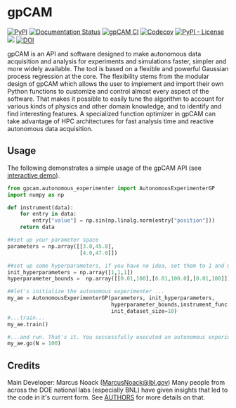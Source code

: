 # gpCAM

[![PyPI](https://img.shields.io/pypi/v/gpCAM)](https://pypi.org/project/gpcam/)
[![Documentation Status](https://readthedocs.org/projects/gpcam/badge/?version=latest)](https://gpcam.readthedocs.io/en/latest/?badge=latest)
[![gpCAM CI](https://github.com/lbl-camera/gpCAM/actions/workflows/gpCAM-CI.yml/badge.svg)](https://github.com/lbl-camera/gpCAM/actions/workflows/gpCAM-CI.yml)
[![Codecov](https://img.shields.io/codecov/c/github/lbl-camera/gpCAM)](https://app.codecov.io/gh/lbl-camera/gpCAM)
[![PyPI - License](https://img.shields.io/badge/license-GPL%20v3-lightgrey)](https://pypi.org/project/gpcam/)
[<img src="https://img.shields.io/badge/slack-@gpCAM-purple.svg?logo=slack">](https://gpCAM.slack.com/)
[![DOI](https://zenodo.org/badge/434768487.svg)](https://zenodo.org/badge/latestdoi/434768487)

[comment]: <> ([![Maintainability]&#40;https://api.codeclimate.com/v1/badges/29b04c3f69e2b515dac6/maintainability&#41;]&#40;https://codeclimate.com/github/lbl-camera/gpCAM/maintainability&#41;)
[comment]: <> (Hiding maintainibility score while starting to address issues)


gpCAM is an API and software designed to make autonomous data acquisition and analysis for experiments and simulations faster, simpler and more widely available. The tool is based on a flexible and powerful Gaussian process regression at the core. The flexibility stems from the modular design of gpCAM which allows the user to implement and import their own Python functions to customize and control almost every aspect of the software. That makes it possible to easily tune the algorithm to account for various kinds of physics and other domain knowledge, and to identify and find interesting features. A specialized function optimizer in gpCAM can take advantage of HPC architectures for fast analysis time and reactive autonomous data acquisition.


## Usage

The following demonstrates a simple usage of the gpCAM API (see [interactive demo](https://colab.research.google.com/drive/1FU4iKW626XiLqluDXQH-gzPYHyCf9N76?usp=sharing)). 

```python
from gpcam.autonomous_experimenter import AutonomousExperimenterGP
import numpy as np

def instrument(data):
    for entry in data:
        entry["value"] = np.sin(np.linalg.norm(entry["position"]))
    return data

##set up your parameter space
parameters = np.array([[3.0,45.8],
                       [4.0,47.0]])

##set up some hyperparameters, if you have no idea, set them to 1 and make the training bounds large
init_hyperparameters = np.array([1,1,1])
hyperparameter_bounds =  np.array([[0.01,100],[0.01,100.0],[0.01,100]])

##let's initialize the autonomous experimenter ...
my_ae = AutonomousExperimenterGP(parameters, init_hyperparameters,
                                 hyperparameter_bounds,instrument_func = instrument,  
                                 init_dataset_size=10)
#...train...
my_ae.train()

#...and run. That's it. You successfully executed an autonomous experiment.
my_ae.go(N = 100)
```


## Credits

Main Developer: Marcus Noack ([MarcusNoack@lbl.gov](mailto:MarcusNoack@lbl.gov))
Many people from across the DOE national labs (especially BNL) have given insights
that led to the code in it's current form.
See [AUTHORS](AUTHORS.rst) for more details on that.


